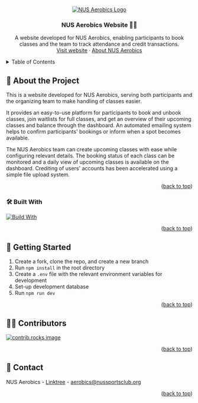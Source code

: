 <a id="readme-top"></a>

<br />
<div align="center">
    <a href="https://github.com/nusaerobics/nus-aerobics-website">
        <img src="public/images/logo.png" alt="NUS Aerobics Logo">
    </a>
    <h3 align="center">NUS Aerobics Website 🧘‍♀️</h3>
    <p align="center">
        A website developed for NUS Aerobics, enabling participants to book classes and the team to track attendance and credit transactions.
        <br />
        <a href="https://aerobics.nussportsclub.org">Visit website</a>
        &middot;
        <a href="https://linktr.ee/nusaerobics">About NUS Aerobics</a>
    </p>
</div>

<details>
  <summary>Table of Contents</summary>
  <ul>
    <li>
        <a href="#about-the-project">🌟 About the Project</a>
    </li>
    <li>
        <a href="#built-with">🛠 Built With</a>
    </li>
    <li>
      <a href="#getting-started">💭️ Getting Started</a>
    </li>
    <li><a href="#contributing">🧚‍♀️ Contributors</a></li>
    <li><a href="#contact">Contact</a></li>
  </ul>
</details>

<a id="about-the-project"></a>

## 🌟 About the Project

This is a website developed for NUS Aerobics, serving both participants and the organizing team to make handling of classes easier. 

It provides an easy-to-use platform for participants to book and unbook classes, join waitlists for full classes, and 
get an overview of their upcoming classes and balance through the dashboard. An automated emailing system helps to 
confirm participants' bookings or inform when a spot becomes available.

The NUS Aerobics team can create upcoming classes with ease while configuring relevant details. The booking status of
each class can be monitored and a daily view of upcoming classes is available on the dashboard. Crediting of users'
accounts has been accelerated using a simple file upload system.

<p align="right">(<a href="#readme-top">back to top</a>)</p>

<a id="built-with"></a>

### 🛠️ Built With

[![Build With](https://skillicons.dev/icons?i=next,vercel,tailwind,mysql,sequelize&theme=light)](https://skillicons.dev)

<p align="right">(<a href="#readme-top">back to top</a>)</p>

<a id="getting-started"></a>

## 💭️ Getting Started

1. Create a fork, clone the repo, and create a new branch
2. Run `npm install` in the root directory
3. Create a `.env` file with the relevant environment variables for development
4. Set-up development database
5. Run `npm run dev`

<p align="right">(<a href="#readme-top">back to top</a>)</p>

<a id="contributors"></a>

## 🧚‍♀️ Contributors

<a href="https://github.com/nusaerobics/nus-aerobics-website/graphs/contributors">
  <img src="https://contrib.rocks/image?repo=nusaerobics/nus-aerobics-website" alt="contrib.rocks image" />
</a>

<p align="right">(<a href="#readme-top">back to top</a>)</p>

<a id="contact"></a>

## 👋 Contact

NUS Aerobics - [Linktree](https://linktr.ee/nusaerobics) - [aerobics@nussportsclub.org](mailto:aerobics@nussportsclub.org)

<p align="right">(<a href="#readme-top">back to top</a>)</p>

